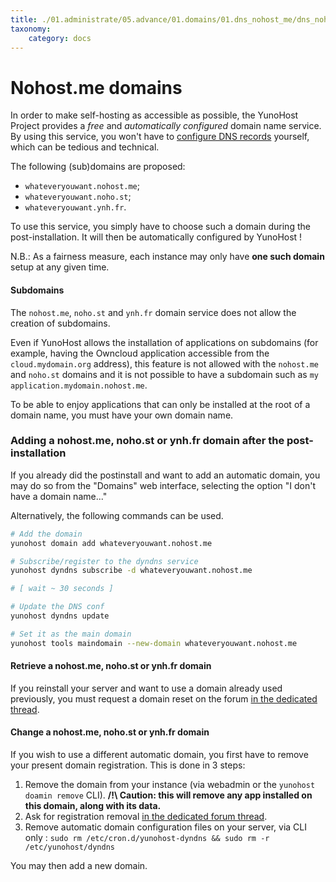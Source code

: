 ```yaml
---
title: ./01.administrate/05.advance/01.domains/01.dns_nohost_me/dns_nohost_me.md
taxonomy:
    category: docs
---
```

# Nohost.me domains

In order to make self-hosting as accessible as possible, the YunoHost Project provides a *free*
and *automatically configured* domain name service. By using this service, you
won't have to [configure DNS records](/dns_config) yourself, which
can be tedious and technical.

The following (sub)domains are proposed:
- `whateveryouwant.nohost.me`;
- `whateveryouwant.noho.st`;
- `whateveryouwant.ynh.fr`.

To use this service, you simply have to choose such a domain during the 
post-installation. It will then be automatically configured by YunoHost !

N.B.: As a fairness measure, each instance may only 
have **one such domain** setup at any given time.

#### Subdomains

The `nohost.me`, `noho.st` and `ynh.fr` domain service does not allow the creation of
subdomains.

Even if YunoHost allows the installation of applications on subdomains (for
example, having the Owncloud application accessible from the
`cloud.mydomain.org` address), this feature is not allowed with the `nohost.me`
and `noho.st` domains and it is not possible to have a subdomain such as `my
application.mydomain.nohost.me`.

To be able to enjoy applications that can only be installed at the root of a
domain name, you must have your own domain name.

### Adding a nohost.me, noho.st or ynh.fr domain after the post-installation

If you already did the postinstall and want to add an automatic domain, you
may do so from the "Domains" web interface, selecting the option "I don't have a domain name..."

Alternatively, the following commands can be used.

```bash
# Add the domain
yunohost domain add whateveryouwant.nohost.me

# Subscribe/register to the dyndns service
yunohost dyndns subscribe -d whateveryouwant.nohost.me

# [ wait ~ 30 seconds ]

# Update the DNS conf
yunohost dyndns update

# Set it as the main domain
yunohost tools maindomain --new-domain whateveryouwant.nohost.me
```

#### Retrieve a nohost.me, noho.st or ynh.fr domain

If you reinstall your server and want to use a domain already used previously,
you must request a domain reset on the forum 
[in the dedicated thread](https://forum.yunohost.org/t/nohost-domain-recovery/442).


#### Change a nohost.me, noho.st or ynh.fr domain

If you wish to use a different automatic domain, you first have to remove
your present domain registration. This is done in 3 steps:

1. Remove the domain from your instance (via webadmin or the `yunohost doamin remove` CLI). 
**/!\ Caution: this will remove any app installed on this domain, along with its data.**
2. Ask for registration removal [in the dedicated forum thread](https://forum.yunohost.org/t/nohost-domain-recovery/442).
3. Remove automatic domain configuration files on your server, via CLI only : `sudo rm /etc/cron.d/yunohost-dyndns && sudo rm -r /etc/yunohost/dyndns`

You may then add a new domain.
